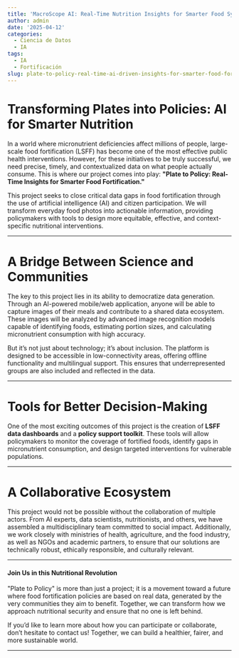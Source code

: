 ```yaml
---
title: 'MacroScope AI: Real-Time Nutrition Insights for Smarter Food Systems'
author: admin
date: '2025-04-12'
categories:
  - Ciencia de Datos
  - IA
tags:
  - IA
  - Fortificación
slug: plate-to-policy-real-time-ai-driven-insights-for-smarter-food-fortification
---
```



# Transforming Plates into Policies: AI for Smarter Nutrition

In a world where micronutrient deficiencies affect millions of people, large-scale food fortification (LSFF) has become one of the most effective public health interventions. However, for these initiatives to be truly successful, we need precise, timely, and contextualized data on what people actually consume. This is where our project comes into play: **"Plate to Policy: Real-Time Insights for Smarter Food Fortification."**

This project seeks to close critical data gaps in food fortification through the use of artificial intelligence (AI) and citizen participation. We will transform everyday food photos into actionable information, providing policymakers with tools to design more equitable, effective, and context-specific nutritional interventions.

---

# A Bridge Between Science and Communities

The key to this project lies in its ability to democratize data generation. Through an AI-powered mobile/web application, anyone will be able to capture images of their meals and contribute to a shared data ecosystem. These images will be analyzed by advanced image recognition models capable of identifying foods, estimating portion sizes, and calculating micronutrient consumption with high accuracy.

But it’s not just about technology; it’s about inclusion. The platform is designed to be accessible in low-connectivity areas, offering offline functionality and multilingual support. This ensures that underrepresented groups are also included and reflected in the data.

---

# Tools for Better Decision-Making

One of the most exciting outcomes of this project is the creation of **LSFF data dashboards** and a **policy support toolkit**. These tools will allow policymakers to monitor the coverage of fortified foods, identify gaps in micronutrient consumption, and design targeted interventions for vulnerable populations.

---

# A Collaborative Ecosystem

This project would not be possible without the collaboration of multiple actors. From AI experts, data scientists, nutritionists, and others, we have assembled a multidisciplinary team committed to social impact. Additionally, we work closely with ministries of health, agriculture, and the food industry, as well as NGOs and academic partners, to ensure that our solutions are technically robust, ethically responsible, and culturally relevant.

---

#### Join Us in this Nutritional Revolution

"Plate to Policy" is more than just a project; it is a movement toward a future where food fortification policies are based on real data, generated by the very communities they aim to benefit. Together, we can transform how we approach nutritional security and ensure that no one is left behind.

If you’d like to learn more about how you can participate or collaborate, don’t hesitate to contact us! Together, we can build a healthier, fairer, and more sustainable world.

---
